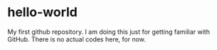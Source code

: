 # hello-world
My first github repository.
I am doing this just for getting familiar with GitHub.
There is no actual codes here, for now.
